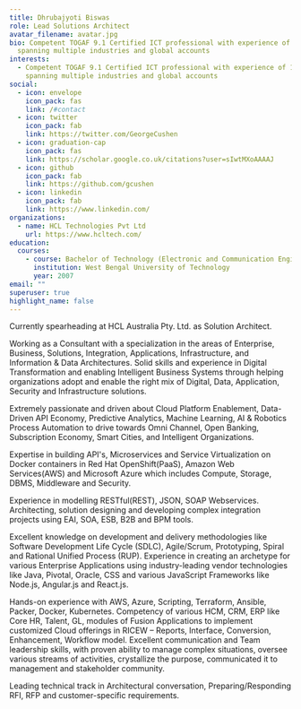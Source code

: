 ```yaml
---
title: Dhrubajyoti Biswas
role: Lead Solutions Architect
avatar_filename: avatar.jpg
bio: Competent TOGAF 9.1 Certified ICT professional with experience of 14+ years
  spanning multiple industries and global accounts
interests:
  - Competent TOGAF 9.1 Certified ICT professional with experience of 14+ years
    spanning multiple industries and global accounts
social:
  - icon: envelope
    icon_pack: fas
    link: /#contact
  - icon: twitter
    icon_pack: fab
    link: https://twitter.com/GeorgeCushen
  - icon: graduation-cap
    icon_pack: fas
    link: https://scholar.google.co.uk/citations?user=sIwtMXoAAAAJ
  - icon: github
    icon_pack: fab
    link: https://github.com/gcushen
  - icon: linkedin
    icon_pack: fab
    link: https://www.linkedin.com/
organizations:
  - name: HCL Technologies Pvt Ltd
    url: https://www.hcltech.com/
education:
  courses:
    - course: Bachelor of Technology (Electronic and Communication Engineering)
      institution: West Bengal University of Technology
      year: 2007
email: ""
superuser: true
highlight_name: false
---
```

Currently spearheading at HCL Australia Pty. Ltd. as Solution Architect.


Working as a Consultant with a specialization in the areas of Enterprise, Business, Solutions, Integration, Applications, Infrastructure, and Information & Data Architectures.
 Solid skills and experience in Digital Transformation and enabling Intelligent Business Systems through helping organizations adopt and enable the right mix of Digital, Data, Application, Security and Infrastructure solutions.


Extremely passionate and driven about Cloud Platform Enablement, Data-Driven API Economy, Predictive Analytics, Machine Learning, AI & Robotics Process Automation to drive towards Omni Channel, Open Banking, Subscription Economy, Smart Cities, and Intelligent Organizations.


Expertise in building API's, Microservices and Service Virtualization on Docker containers in Red Hat OpenShift(PaaS), Amazon Web Services(AWS) and Microsoft Azure which includes Compute, Storage, DBMS, Middleware and Security.


Experience in modelling RESTful(REST), JSON, SOAP Webservices. Architecting, solution designing and developing complex integration projects using EAI, SOA, ESB, B2B and BPM tools. 


Excellent knowledge on development and delivery methodologies like Software Development Life Cycle (SDLC), Agile/Scrum, Prototyping, Spiral and Rational Unified Process (RUP).
Experience in creating an archetype for various Enterprise Applications using industry-leading vendor technologies like Java, Pivotal, Oracle, CSS and various JavaScript Frameworks like Node.js, Angular.js and React.js.


Hands-on experience with AWS, Azure, Scripting, Terraform, Ansible, Packer, Docker, Kubernetes.
Competency of various HCM, CRM, ERP like Core HR, Talent, GL, modules of Fusion Applications to implement customized Cloud offerings in RICEW – Reports, Interface, Conversion, Enhancement, Workflow model.
Excellent communication and Team leadership skills, with proven ability to manage complex situations, oversee various streams of activities, crystallize the purpose, communicated it to management and stakeholder community.


Leading technical track in Architectural conversation, Preparing/Responding RFI, RFP and customer-specific requirements.